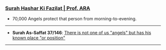 ### [Surah Hashar Ki Fazilat | Prof. ARA](https://www.youtube.com/shorts/cR01vsQnARs)
* 70,000 Angels protect that person from morning-to-evening.

***

* __Surah As-Saffat 37/146__: [There is not one of us "angels" but has his known place "or position"](https://quranwbw.com/37/164)

***
